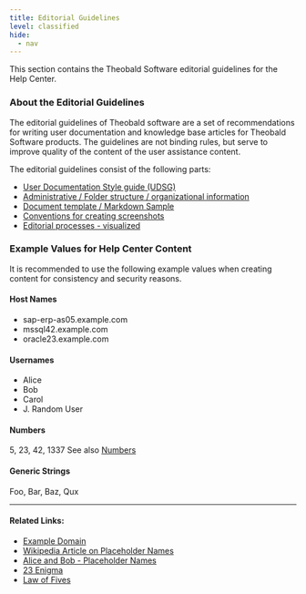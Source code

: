 ```yaml
---
title: Editorial Guidelines
level: classified
hide:
  - nav
---
```


This section contains the Theobald Software editorial guidelines for the Help Center.

### About the Editorial Guidelines
The editorial guidelines of Theobald software are a set of recommendations for writing user documentation and knowledge base articles for Theobald Software products. The guidelines are not binding rules, but serve to improve quality of the content of the user assistance content.

The editorial guidelines consist of the following parts:

- [User Documentation Style guide (UDSG)](style-guide.md)
- [Administrative / Folder structure / organizational information](files-and-folders.md) <!-- braucht eine bessere Bezeichnung--->
- [Document template / Markdown Sample](markdown-sample.md)
- [Conventions for creating screenshots](screenshot-conventions.md)
- [Editorial processes - visualized ](https://theobaldsoftware.sharepoint.com/:f:/s/PresalesSupportProdMgmtDoc/EqxZ6qf_qmVMvwsmkZPIHD4BlR6W0kYCFxwQ7iRg7SJ1ZQ?e=Jy4oN5)

### Example Values for Help Center Content

It is recommended to use the following example values when creating content for consistency and security reasons.

#### Host Names

- sap-erp-as05.example.com
- mssql42.example.com
- oracle23.example.com

#### Usernames

- Alice
- Bob
- Carol
- J. Random User

#### Numbers

5, 23, 42, 1337
See also [Numbers](style-guide.md#numbers)

#### Generic Strings

Foo, Bar, Baz, Qux

******
#### Related Links:

- [Example Domain](http://example.com/)
- [Wikipedia Article on Placeholder Names](https://en.wikipedia.org/wiki/Placeholder_name)
- [Alice and Bob - Placeholder Names](https://en.wikipedia.org/wiki/Alice_and_Bob)
- [23 Enigma](https://en.wikipedia.org/wiki/23_enigma)
- [Law of Fives](https://discordia.fandom.com/wiki/Law_of_Fives)

